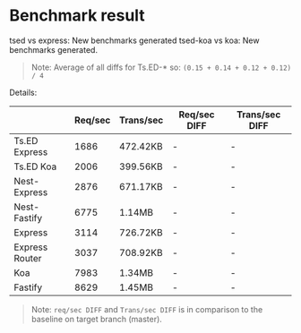 # Benchmark result

tsed vs express: New benchmarks generated
tsed-koa vs koa: New benchmarks generated.

> Note: 
> Average of all diffs for Ts.ED-* so: `(0.15 + 0.14 + 0.12 + 0.12) / 4`

Details:

|                | Req/sec | Trans/sec | Req/sec DIFF | Trans/sec DIFF |
| -------------- | ------- | --------- | ------------ | -------------- |
| Ts.ED Express  | 1686    | 472.42KB  | -            | -              |
| Ts.ED Koa      | 2006    | 399.56KB  | -            | -              |
| Nest-Express   | 2876    | 671.17KB  | -            | -              |
| Nest-Fastify   | 6775    | 1.14MB    | -            | -              |
| Express        | 3114    | 726.72KB  | -            | -              |
| Express Router | 3037    | 708.92KB  | -            | -              |
| Koa            | 7983    | 1.34MB    | -            | -              |
| Fastify        | 8629    | 1.45MB    | -            | -              |

> Note:
> `req/sec DIFF` and `Trans/sec DIFF` is in comparison to the baseline on target branch (master).